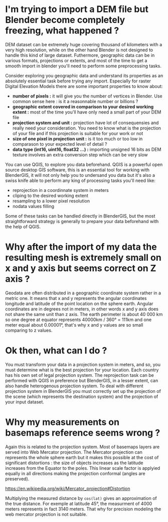 # **I'm trying to import a DEM file but Blender become completely freezing, what happened ?**

DEM dataset can be extremely huge covering thousand of kilometers with a very high resolution, while on the other hand Blender is not designed to handle this kind of large dataset. Futhermore, geographic data can be in various formats, projections or extents, and most of the time to get a smooth import in blender you'll need to perform some preprocessing tasks.

Consider exploring you geographic data and understand its properties as an absolutely essential task before trying any import. Especially for raster Digital Elevation Models there are some important properties to know about:

* **number of pixels :** it will give you the number of vertices in Blender. Use common sense here : is it a reasonnable number or billions ?
* **geographic extent covered in comparison to your desired working extent :** most of the time you'll have only need a small part of your DEM file
* **projection system and unit :** projection have lot of consequensies and really need your consideration. You need to know what is the projection of your file and if this projection is suitable for your work or not
* **size of one pixel in projection unit :** is it too much or too low in comparason to your expected level of detail ?
* **data type (int16, uint16, float32 ...) :** importing unsigned 16 bits as DEM texture involves an extra conversion step which can be very slow


You can use QGIS, to explore you data beforehand. QGIS is a powerful open source desktop GIS software, this is an essential tool for working with BlenderGIS, it will not only help you to undersand you data but it's also a swiss knife able to perform any king of processing tasks you'll need like:

* reprojection in a coordinnate system in meters
* cliping to the desired working extent
* resampling to a lower pixel resolution
* nodata values filling

Some of these tasks can be handled directly in BlenderGIS, but the most straightforward strategy is generally to prepare your data beforehand with the help of QGIS.

# **Why after the import of my data the resulting mesh is extremely small on x and y axis but seems correct on Z axis ?**

Geodata are often distributed in a geographic coordinate system rather in a metric one. It means that x and y represents the angular coordinates longitude and latitude of the point location on the sphere earth. Angular coordinates are in degrees not in meters, in other words x and y axis does not share the same unit than z axis. The earth perimeter is about 40 000 km so one degree at equator represents 40000km / 360° = 111km and one meter equal about 0.00001°, that's why x and y values are so small comparing to z values.

# **Ok then, what can I do ?**

You must transform your data in a projection system in meters, and so, you must determine what is the best projection for your location. Each country has his own set of legal projection system. The reprojection task can be performed with QGIS in preference but BlenderGIS, in a lesser extent, can also handle heterogenous projection system. To deal with different projection system in BlenderGIS you must correctly set up the projection of the scene (which represents the destination system) and the projection of your input dataset.

# **Why my measurements on basemaps reference seems wrong ?**

Again this is related to the projection system. Most of basemaps layers are served into Web Mercator projection. The Mercator projection can represents the whole sphere earth but it makes this possible at the cost of significant distortions : the size of objects increases as the latitude increases from the Equator to the poles. This linear scale factor is applyied equally in all directions making the projection conformal (angles are preserved).

https://en.wikipedia.org/wiki/Mercator_projection#Distortion

Multiplying the measured distance by `cos(lat)` gives an approximation of the true distance. For exemple at latitude 45°, the measurment of 4000 meters represents in fact 3140 meters. That why for precision modeling the web mercator projection is not suitable.